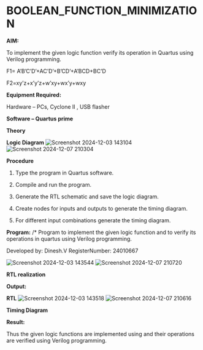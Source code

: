 # BOOLEAN_FUNCTION_MINIMIZATION

**AIM:**

To implement the given logic function verify its operation in Quartus using Verilog programming.

F1= A’B’C’D’+AC’D’+B’CD’+A’BCD+BC’D 

F2=xy’z+x’y’z+w’xy+wx’y+wxy

**Equipment Required:**

Hardware – PCs, Cyclone II , USB flasher

**Software – Quartus prime**

**Theory**

**Logic Diagram**
![Screenshot 2024-12-03 143104](https://github.com/user-attachments/assets/43869e47-5fdf-4d7a-855b-eac84928259a)
![Screenshot 2024-12-07 210304](https://github.com/user-attachments/assets/a55271ad-8ca9-4ae3-9163-bb4076c28b4d)

**Procedure**

1.	Type the program in Quartus software.

2.	Compile and run the program.

3.	Generate the RTL schematic and save the logic diagram.

4.	Create nodes for inputs and outputs to generate the timing diagram.

5.	For different input combinations generate the timing diagram.


**Program:**
/* Program to implement the given logic function and to verify its operations in quartus using Verilog programming.

Developed by: Dinesh.V
RegisterNumber: 24010667

![Screenshot 2024-12-03 143544](https://github.com/user-attachments/assets/b25e2078-45ed-4409-88aa-302c4596acad)
![Screenshot 2024-12-07 210720](https://github.com/user-attachments/assets/248b1de6-bfd9-4f20-bfbf-4ea4a2c180ac)



**RTL realization**   

**Output:**

**RTL**
![Screenshot 2024-12-03 143518](https://github.com/user-attachments/assets/ec814ae2-5f4d-4962-9783-240a5eec43cd)
![Screenshot 2024-12-07 210616](https://github.com/user-attachments/assets/1ed4bec0-5af2-419d-91b2-cce5e89760f4)

**Timing Diagram**

**Result:**

Thus the given logic functions are implemented using and their operations are verified using Verilog programming.


